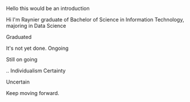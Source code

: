 Hello this would be an introduction

Hi I'm Raynier graduate of Bachelor of Science in Information Technology, majoring in Data Science

Graduated 

It's not yet done. 
Ongoing

Still on going

..
Individualism
Certainty

Uncertain 

Keep moving forward.

